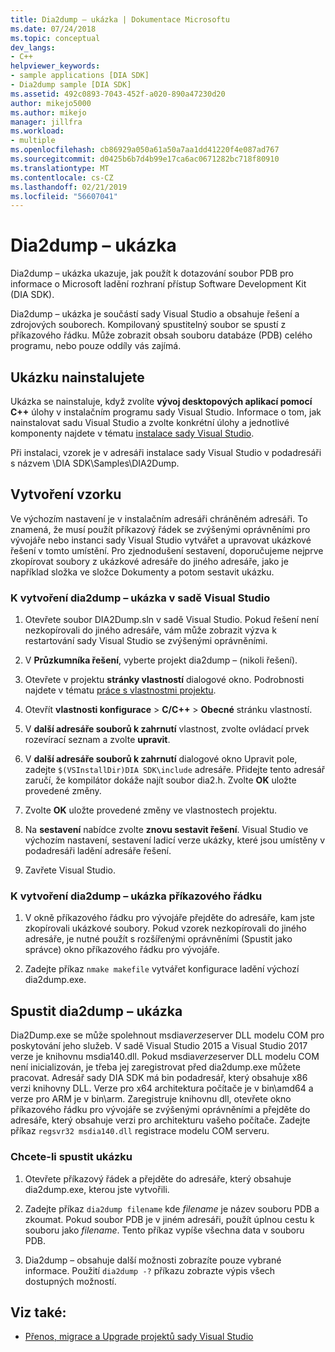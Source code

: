 ```yaml
---
title: Dia2dump – ukázka | Dokumentace Microsoftu
ms.date: 07/24/2018
ms.topic: conceptual
dev_langs:
- C++
helpviewer_keywords:
- sample applications [DIA SDK]
- Dia2dump sample [DIA SDK]
ms.assetid: 492c0893-7043-452f-a020-890a47230d20
author: mikejo5000
ms.author: mikejo
manager: jillfra
ms.workload:
- multiple
ms.openlocfilehash: cb86929a050a61a50a7aa1dd41220f4e087ad767
ms.sourcegitcommit: d0425b6b7d4b99e17ca6ac0671282bc718f80910
ms.translationtype: MT
ms.contentlocale: cs-CZ
ms.lasthandoff: 02/21/2019
ms.locfileid: "56607041"
---
```

# <a name="dia2dump-sample"></a>Dia2dump – ukázka

Dia2dump – ukázka ukazuje, jak použít k dotazování soubor PDB pro informace o Microsoft ladění rozhraní přístup Software Development Kit (DIA SDK).

Dia2dump – ukázka je součástí sady Visual Studio a obsahuje řešení a zdrojových souborech. Kompilovaný spustitelný soubor se spustí z příkazového řádku. Může zobrazit obsah souboru databáze (PDB) celého programu, nebo pouze oddíly vás zajímá.

## <a name="install-the-sample"></a>Ukázku nainstalujete

Ukázka se nainstaluje, když zvolíte **vývoj desktopových aplikací pomocí C++** úlohy v instalačním programu sady Visual Studio. Informace o tom, jak nainstalovat sadu Visual Studio a zvolte konkrétní úlohy a jednotlivé komponenty najdete v tématu [instalace sady Visual Studio](../../install/install-visual-studio.md).

Při instalaci, vzorek je v adresáři instalace sady Visual Studio v podadresáři s názvem \DIA SDK\Samples\DIA2Dump.

## <a name="build-the-sample"></a>Vytvoření vzorku

Ve výchozím nastavení je v instalačním adresáři chráněném adresáři. To znamená, že musí použít příkazový řádek se zvýšenými oprávněními pro vývojáře nebo instanci sady Visual Studio vytvářet a upravovat ukázkové řešení v tomto umístění. Pro zjednodušení sestavení, doporučujeme nejprve zkopírovat soubory z ukázkové adresáře do jiného adresáře, jako je například složka ve složce Dokumenty a potom sestavit ukázku.

### <a name="to-build-the-dia2dump-sample-in-visual-studio"></a>K vytvoření dia2dump – ukázka v sadě Visual Studio

1. Otevřete soubor DIA2Dump.sln v sadě Visual Studio. Pokud řešení není nezkopírovali do jiného adresáře, vám může zobrazit výzva k restartování sady Visual Studio se zvýšenými oprávněními.

1. V **Průzkumníka řešení**, vyberte projekt dia2dump – (nikoli řešení).

1. Otevřete v projektu **stránky vlastností** dialogové okno. Podrobnosti najdete v tématu [práce s vlastnostmi projektu](/cpp/ide/working-with-project-properties).

1. Otevřít **vlastnosti konfigurace** > **C/C++** > **Obecné** stránku vlastností.

1. V **další adresáře souborů k zahrnutí** vlastnost, zvolte ovládací prvek rozevírací seznam a zvolte **upravit**.

1. V **další adresáře souborů k zahrnutí** dialogové okno Upravit pole, zadejte `$(VSInstallDir)DIA SDK\include` adresáře. Přidejte tento adresář zaručí, že kompilátor dokáže najít soubor dia2.h. Zvolte **OK** uložte provedené změny.

1. Zvolte **OK** uložte provedené změny ve vlastnostech projektu.

1. Na **sestavení** nabídce zvolte **znovu sestavit řešení**. Visual Studio ve výchozím nastavení, sestavení ladicí verze ukázky, které jsou umístěny v podadresáři ladění adresáře řešení.

1. Zavřete Visual Studio.

### <a name="to-build-the-dia2dump-sample-at-the-command-line"></a>K vytvoření dia2dump – ukázka příkazového řádku

1. V okně příkazového řádku pro vývojáře přejděte do adresáře, kam jste zkopírovali ukázkové soubory. Pokud vzorek nezkopírovali do jiného adresáře, je nutné použít s rozšířenými oprávněními (Spustit jako správce) okno příkazového řádku pro vývojáře.

1. Zadejte příkaz `nmake makefile` vytvářet konfigurace ladění výchozí dia2dump.exe.

## <a name="run-the-dia2dump-sample"></a>Spustit dia2dump – ukázka

Dia2Dump.exe se může spolehnout msdia*verze*server DLL modelu COM pro poskytování jeho služeb. V sadě Visual Studio 2015 a Visual Studio 2017 verze je knihovnu msdia140.dll. Pokud msdia*verze*server DLL modelu COM není inicializován, je třeba jej zaregistrovat před dia2dump.exe můžete pracovat. Adresář sady DIA SDK má bin podadresář, který obsahuje x86 verzi knihovny DLL. Verze pro x64 architektura počítače je v bin\amd64 a verze pro ARM je v bin\arm. Zaregistruje knihovnu dll, otevřete okno příkazového řádku pro vývojáře se zvýšenými oprávněními a přejděte do adresáře, který obsahuje verzi pro architekturu vašeho počítače. Zadejte příkaz `regsvr32 msdia140.dll` registrace modelu COM serveru.

### <a name="to-run-the-sample"></a>Chcete-li spustit ukázku

1. Otevřete příkazový řádek a přejděte do adresáře, který obsahuje dia2dump.exe, kterou jste vytvořili.

1. Zadejte příkaz `dia2dump filename` kde *filename* je název souboru PDB a zkoumat. Pokud soubor PDB je v jiném adresáři, použít úplnou cestu k souboru jako *filename*. Tento příkaz vypíše všechna data v souboru PDB.

1. Dia2dump – obsahuje další možnosti zobrazíte pouze vybrané informace. Použití `dia2dump -?` příkazu zobrazte výpis všech dostupných možností.

## <a name="see-also"></a>Viz také:

- [Přenos, migrace a Upgrade projektů sady Visual Studio](../../porting/port-migrate-and-upgrade-visual-studio-projects.md)
